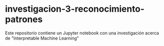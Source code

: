 # investigacion-3-reconocimiento-patrones
Este repositorio contiene un Jupyter notebook con una investigación acerca de "Interpretable Machine Learning"
